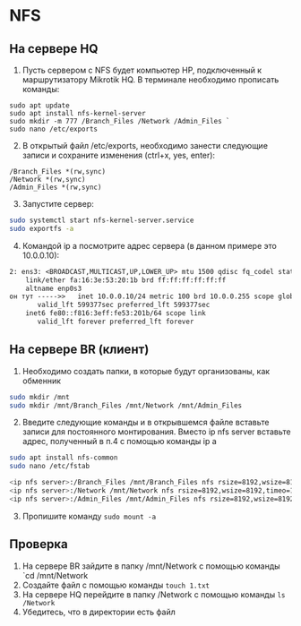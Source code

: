 

# NFS

## На сервере HQ

1. Пусть сервером с NFS будет компьютер HP, подключенный к маршрутизатору Mikrotik HQ. В терминале необходимо прописать команды:
```
sudo apt update
sudo apt install nfs-kernel-server
sudo mkdir -m 777 /Branch_Files /Network /Admin_Files `  
sudo nano /etc/exports
```
2. В открытый файл /etc/exports, необходимо занести следующие записи и сохраните изменения (ctrl+x, yes, enter):
```   
/Branch_Files *(rw,sync)
/Network *(rw,sync)
/Admin_Files *(rw,sync)
```

3. Запустите сервер:
```bash
sudo systemctl start nfs-kernel-server.service
sudo exportfs -a
```

4. Командой ip a посмотрите адрес сервера (в данном примере это 10.0.0.10):
```txt
2: ens3: <BROADCAST,MULTICAST,UP,LOWER_UP> mtu 1500 qdisc fq_codel state UP group default qlen 1000
    link/ether fa:16:3e:53:20:1b brd ff:ff:ff:ff:ff:ff
    altname enp0s3
он тут ----->>   inet 10.0.0.10/24 metric 100 brd 10.0.0.255 scope global dynamic ens3
       valid_lft 599377sec preferred_lft 599377sec
    inet6 fe80::f816:3eff:fe53:201b/64 scope link 
       valid_lft forever preferred_lft forever
```

## На сервере BR (клиент)

1. Необходимо создать папки, в которые будут организованы, как обменник
```bash
sudo mkdir /mnt
sudo mkdir /mnt/Branch_Files /mnt/Network /mnt/Admin_Files
```

2. Введите следующие команды и в открывшемся файле вставьте записи для постоянного монтирования. Вместо ip nfs server вставьте адрес, полученный в п.4 с помощью команды ip a
```bash
sudo apt install nfs-common
sudo nano /etc/fstab

<ip nfs server>:/Branch_Files /mnt/Branch_Files nfs rsize=8192,wsize=8192,timeo=14,intr
<ip nfs server>:/Network /mnt/Network nfs rsize=8192,wsize=8192,timeo=14,intr
<ip nfs server>:/Admin_Files /mnt/Admin_Files nfs rsize=8192,wsize=8192,timeo=14,intr
```
3. Пропишите команду ` sudo mount -a `

## Проверка

1. На сервере BR зайдите в папку /mnt/Network с помощью команды `cd /mnt/Network
2. Создайте файл с помощью команды `touch 1.txt`
3. На сервере HQ перейдите в папку /Network с помощью команды `ls /Network`
4. Убедитесь, что в директории есть файл


